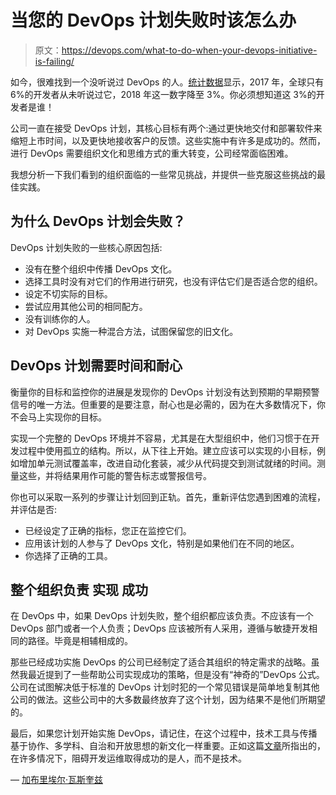 # 当您的 DevOps 计划失败时该怎么办

> 原文：<https://devops.com/what-to-do-when-your-devops-initiative-is-failing/>

如今，很难找到一个没听说过 DevOps 的人。[统计数据](https://www.statista.com/statistics/673505/worldwide-software-development-survey-devops-adoption/)显示，2017 年，全球只有 6%的开发者从未听说过它，2018 年这一数字降至 3%。你必须想知道这 3%的开发者是谁！

公司一直在接受 DevOps 计划，其核心目标有两个:通过更快地交付和部署软件来缩短上市时间，以及更快地接收客户的反馈。这些实施中有许多是成功的。然而，进行 DevOps 需要组织文化和思维方式的重大转变，公司经常面临困难。

我想分析一下我们看到的组织面临的一些常见挑战，并提供一些克服这些挑战的最佳实践。

## **为什么 DevOps 计划会失败？**

DevOps 计划失败的一些核心原因包括:

*   没有在整个组织中传播 DevOps 文化。
*   选择工具时没有对它们的作用进行研究，也没有评估它们是否适合您的组织。
*   设定不切实际的目标。
*   尝试应用其他公司的相同配方。
*   没有训练你的人。
*   对 DevOps 实施一种混合方法，试图保留您的旧文化。

## **DevOps 计划需要时间和耐心**

衡量你的目标和监控你的进展是发现你的 DevOps 计划没有达到预期的早期预警信号的唯一方法。但重要的是要注意，耐心也是必需的，因为在大多数情况下，你不会马上实现你的目标。

实现一个完整的 DevOps 环境并不容易，尤其是在大型组织中，他们习惯于在开发过程中使用孤立的结构。所以，从下往上开始。建立应该可以实现的小目标，例如增加单元测试覆盖率，改进自动化套装，减少从代码提交到测试就绪的时间。测量这些，并将结果用作可能的警告标志或警报信号。

你也可以采取一系列的步骤让计划回到正轨。首先，重新评估您遇到困难的流程，并评估是否:

*   已经设定了正确的指标，您正在监控它们。
*   应用该计划的人参与了 DevOps 文化，特别是如果他们在不同的地区。
*   你选择了正确的工具。

## **整个组织负责** **实现** **成功**

在 DevOps 中，如果 DevOps 计划失败，整个组织都应该负责。不应该有一个 DevOps 部门或者一个人负责；DevOps 应该被所有人采用，遵循与敏捷开发相同的路径。毕竟是相辅相成的。

那些已经成功实施 DevOps 的公司已经制定了适合其组织的特定需求的战略。虽然我最近提到了一些帮助公司实现成功的策略，但是没有“神奇的”DevOps 公式。公司在试图解决低于标准的 DevOps 计划时犯的一个常见错误是简单地复制其他公司的做法。这些公司中的大多数最终放弃了这个计划，因为结果不是他们所期望的。

最后，如果您计划开始实施 DevOps，请记住，在这个过程中，技术工具与传播基于协作、多学科、自治和开放思想的新文化一样重要。正如这篇[文章](https://devops.com/roadblocks-to-successful-devops-often-human-not-technical/)所指出的，在许多情况下，阻碍开发运维取得成功的是人，而不是技术。

— [加布里埃尔·瓦斯奎兹](https://devops.com/author/gabriel-vasquez/)